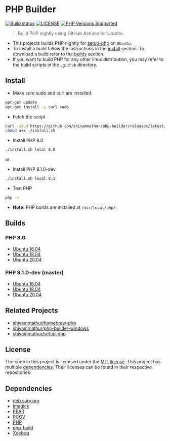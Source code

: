 # PHP Builder

<a href="https://github.com/shivammathur/php-builder" title="PHP Builder"><img alt="Build status" src="https://github.com/shivammathur/php-builder/workflows/Build%20PHP/badge.svg"></a>
<a href="https://github.com/shivammathur/php-builder/blob/master/LICENSE" title="license"><img alt="LICENSE" src="https://img.shields.io/badge/license-MIT-428f7e.svg"></a>
<a href="https://github.com/shivammathur/php-builder/tree/master/builds" title="builds"><img alt="PHP Versions Supported" src="https://img.shields.io/badge/php-8.0 and 8.1-8892BF.svg"></a>

> Build PHP nightly using GitHub Actions for Ubuntu.

- This projects builds PHP nightly for [setup-php](https://github.com/shivammathur/php-builder) on `Ubuntu`.
- To install a build follow the instructions in the [install](#Install) section. To download a build refer to the [builds](#Builds) section.
- If you want to build PHP for any other linux distribution, you may refer to the build scripts in the `.github` directory.  

## Install

- Make sure sudo and curl are installed.
```bash
apt-get update
apt-get install -y curl sudo
```

- Fetch the script
```bash
curl -sSLO https://github.com/shivammathur/php-builder/releases/latest/download/install.sh
chmod a+x ./install.sh
```

-  Install PHP 8.0
```bash
./install.sh local 8.0
```

or

- Install PHP 8.1.0-dev
```bash
./install.sh local 8.1 
```

- Test PHP
```bash
php -v
```

- **Note:** PHP builds are installed at `/usr/local/php/`.

## Builds

### PHP 8.0

- [Ubuntu 16.04](https://github.com/shivammathur/php-builder/releases/latest/download/php_8.0%2Bubuntu16.04.tar.xz)
- [Ubuntu 18.04](https://github.com/shivammathur/php-builder/releases/latest/download/php_8.0%2Bubuntu18.04.tar.xz)
- [Ubuntu 20.04](https://github.com/shivammathur/php-builder/releases/latest/download/php_8.0%2Bubuntu20.04.tar.xz)

### PHP 8.1.0-dev (master)

- [Ubuntu 16.04](https://github.com/shivammathur/php-builder/releases/latest/download/php_8.1%2Bubuntu16.04.tar.xz)
- [Ubuntu 18.04](https://github.com/shivammathur/php-builder/releases/latest/download/php_8.1%2Bubuntu18.04.tar.xz)
- [Ubuntu 20.04](https://github.com/shivammathur/php-builder/releases/latest/download/php_8.1%2Bubuntu20.04.tar.xz)


## Related Projects
- [shivammathur/homebrew-php](https://github.com/shivammathur/homebrew-php)
- [shivammathur/php-builder-windows](https://github.com/shivammathur/php-builder-windows)
- [shivammathur/setup-php](https://github.com/shivammathur/setup-php)

## License

The code in this project is licensed under the [MIT license](LICENSE). This project has multiple [dependencies](#dependencies). Their licenses can be found in their respective repositories.

## Dependencies

- [deb.sury.org](https://github.com/oerdnj/deb.sury.org)
- [Imagick](https://github.com/Imagick/imagick "Imagick PHP Extension")
- [PEAR](https://github.com/pear/pear-core "PEAR PHP extension installer")
- [PCOV](https://github.com/krakjoe/pcov "PCOV PHP Extension")
- [PHP](https://github.com/php/php-src "PHP Upstream project")
- [php-build](https://github.com/php-build/php-build "php-build")
- [Xdebug](https://github.com/xdebug/xdebug "Xdebug PHP Extension")
